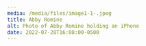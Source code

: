 ```yaml
---
media: /media/files/image1-1-.jpeg
title: Abby Romine
alt: Photo of Abby Romine holding an iPhone
date: 2022-07-28T16:08:00-0500
---
```

